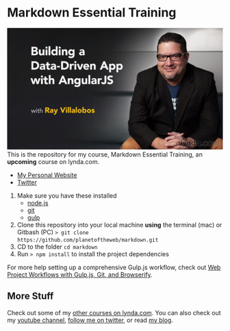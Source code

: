 # Markdown Essential Training
![Markdown Essential Training](hero.png)
This is the repository for my course, Markdown Essential Training, an **upcoming** course on lynda.com.
- [My Personal Website](http://raybo.org)
- [Twitter](http://twitter.com/planetoftheweb)

1. Make sure you have these installed
	- [node.js](http://nodejs.org/)
	- [git](http://git-scm.com/)
 	- [gulp](http://gulpjs.com/)
2. Clone this repository into your local machine __using__ the terminal (mac) or Gitbash (PC) `> git clone https://github.com/planetoftheweb/markdown.git`
3. CD to the folder `cd markdown`
4. Run `> npm install` to install the project dependencies

For more help setting up a comprehensive Gulp.js workflow, check out [Web Project Workflows with Gulp.js, Git, and Browserify](http://www.lynda.com/Web-Web-Design-tutorials/Web-Project-Workflows-Gulpjs-Git-Browserify/154416-2.html).

## More Stuff
Check out some of my [other courses on lynda.com](http://lynda.com/rayvillalobos). You can also check out my [youtube channel](http://youtube.com/planetoftheweb), [follow me on twitter](http://twitter.com/planetoftheweb), or read [my blog](http://iviewsource.com).
